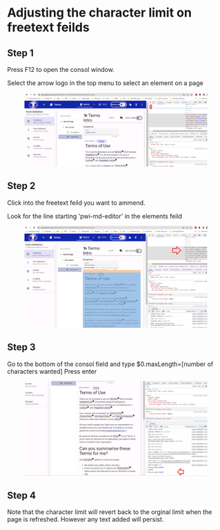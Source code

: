 # Adjusting the character limit on freetext feilds

## Step 1

Press F12 to open the consol window.

Select the arrow logo in the top menu to select an element on a page

<figure><img src="../.gitbook/assets/image (1) (3).png" alt=""><figcaption></figcaption></figure>

## Step 2

Click into the freetext feild you want to ammend.

Look for the line starting 'pwi-md-editor' in the elements feild

<figure><img src="../.gitbook/assets/image (10).png" alt=""><figcaption></figcaption></figure>

## Step 3

Go to the bottom of the consol field and type $0.maxLength=\[number of characters wanted]  Press enter

<figure><img src="../.gitbook/assets/image (1) (1).png" alt=""><figcaption></figcaption></figure>

## Step 4

Note that the character limit will revert back to the orginal limit when the page is refreshed.  However any text added will persist.
